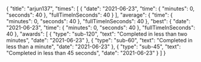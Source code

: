 {
  "title": "arjun137",
  "times": [
    {
      "date": "2021-06-23",
      "time": {
        "minutes": 0,
        "seconds": 40
      },
      "fullTimeInSeconds": 40
    }
  ],
  "average": {
    "time": {
      "minutes": 0,
      "seconds": 40
    },
    "fullTimeInSeconds": 40
  },
  "best": {
    "date": "2021-06-23",
    "time": {
      "minutes": 0,
      "seconds": 40
    },
    "fullTimeInSeconds": 40
  },
  "awards": [
    {
      "type": "sub-120",
      "text": "Completed in less than two minutes",
      "date": "2021-06-23"
    },
    {
      "type": "sub-60",
      "text": "Completed in less than a minute",
      "date": "2021-06-23"
    },
    {
      "type": "sub-45",
      "text": "Completed in less than 45 seconds",
      "date": "2021-06-23"
    }
  ]
}